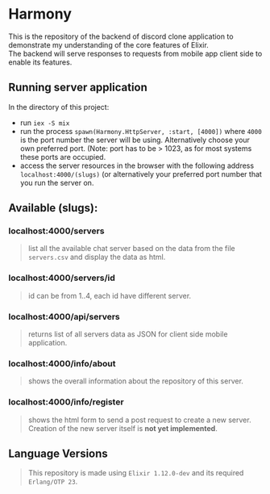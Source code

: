 # Harmony

This is the repository of the backend of discord clone application to demonstrate my understanding of the core features of Elixir.  
The backend will serve responses to requests from mobile app client side to enable its features.

## Running server application
In the directory of this project:
- run `iex -S mix`
- run the process `spawn(Harmony.HttpServer, :start, [4000])` where `4000` is the port number the server will be using. Alternatively choose your own preferred port. (Note: port has to be > 1023, as for most systems these ports are occupied.
- access the server resources in the browser with the following address `localhost:4000/(slugs)` (or alternatively your preferred port number that you run the server on.

## Available (slugs):

### localhost:4000/servers
> list all the available chat server based on the data from the file `servers.csv` and display the data as html.

### localhost:4000/servers/id
> id can be from 1..4, each id have different server.

### localhost:4000/api/servers
> returns list of all servers data as JSON for client side mobile application.

### localhost:4000/info/about
> shows the overall information about the repository of this server.

### localhost:4000/info/register
> shows the html form to send a post request to create a new server. Creation of the new server itself is **not yet implemented**.

## Language Versions
> This repository is made using `Elixir 1.12.0-dev` and its required `Erlang/OTP 23`.

